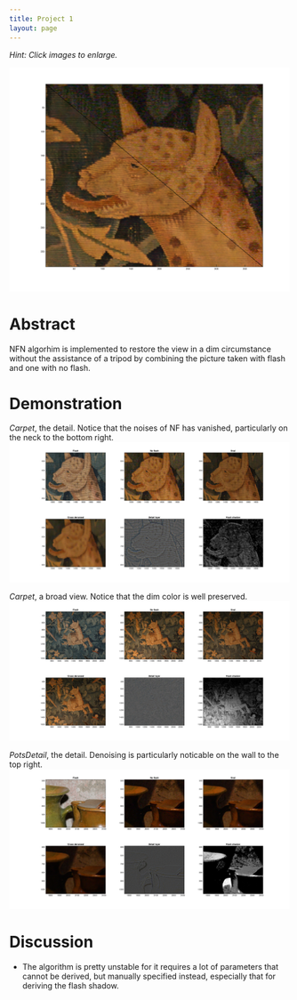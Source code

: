 ```yaml
---
title: Project 1
layout: page
---
```


_Hint: Click images to enlarge._

[![Comparison of carpet](proj1/carpet_cmp.png)](proj1/carpet_cmp.png)

# Abstract

NFN algorhim is implemented to restore the view in a dim circumstance
without the assistance of a tripod
by combining the picture taken with flash and one with no flash.

# Demonstration 
_Carpet_, the detail. Notice that the noises of NF has vanished, particularly
on the neck to the bottom right.
[![Detail of carpet](proj1/carpet_detail.png)](proj1/carpet_detail.png)

_Carpet_, a broad view. Notice that the dim color is well preserved.
[![Broadview view of carpet](proj1/carpet_broad.png)](proj1/carpet_broad.png)

_PotsDetail_, the detail. Denoising is particularly noticable 
on the wall to the top right.
[![](proj1/potsdetail_detail.png)](proj1/potsdetail_detail.png)

# Discussion
- The algorithm is pretty unstable for it requires a lot of parameters
that cannot be derived, but manually specified instead, especially that 
for deriving the flash shadow.
